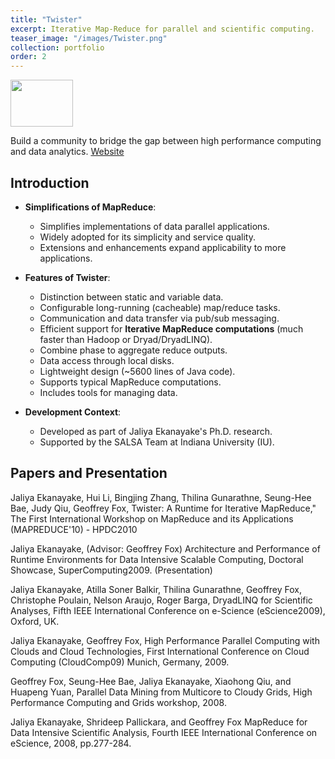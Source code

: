 ```yaml
---
title: "Twister"
excerpt: Iterative Map-Reduce for parallel and scientific computing.
teaser_image: "/images/Twister.png"
collection: portfolio
order: 2
---
```


<img src='/images/twisterimage1.png' width='100' height='75'>

Build a community to bridge the gap between high performance computing and data analytics.
[Website](https://twister2.org/)
## Introduction
- **Simplifications of MapReduce**:
  - Simplifies implementations of data parallel applications.
  - Widely adopted for its simplicity and service quality.
  - Extensions and enhancements expand applicability to more applications.

- **Features of Twister**:
  - Distinction between static and variable data.
  - Configurable long-running (cacheable) map/reduce tasks.
  - Communication and data transfer via pub/sub messaging.
  - Efficient support for **Iterative MapReduce computations** (much faster than Hadoop or Dryad/DryadLINQ).
  - Combine phase to aggregate reduce outputs.
  - Data access through local disks.
  - Lightweight design (~5600 lines of Java code).
  - Supports typical MapReduce computations.
  - Includes tools for managing data.

- **Development Context**:
  - Developed as part of Jaliya Ekanayake's Ph.D. research.
  - Supported by the SALSA Team at Indiana University (IU).

## Papers and Presentation
Jaliya Ekanayake, Hui Li, Bingjing Zhang, Thilina Gunarathne, Seung-Hee Bae, Judy Qiu, Geoffrey Fox, Twister: A Runtime for Iterative MapReduce," The First International Workshop on MapReduce and its Applications (MAPREDUCE'10) - HPDC2010

 

Jaliya Ekanayake, (Advisor: Geoffrey Fox) Architecture and Performance of Runtime Environments for Data Intensive Scalable Computing, Doctoral Showcase, SuperComputing2009. (Presentation)

 

Jaliya Ekanayake, Atilla Soner Balkir, Thilina Gunarathne, Geoffrey Fox, Christophe Poulain, Nelson Araujo, Roger Barga, DryadLINQ for Scientific Analyses, Fifth IEEE International Conference on e-Science (eScience2009), Oxford, UK.

 

Jaliya Ekanayake, Geoffrey Fox, High Performance Parallel Computing with Clouds and Cloud Technologies, First International Conference on Cloud Computing (CloudComp09) Munich, Germany, 2009.

 

Geoffrey Fox, Seung-Hee Bae, Jaliya Ekanayake, Xiaohong Qiu, and Huapeng Yuan, Parallel Data Mining from Multicore to Cloudy Grids, High Performance Computing and Grids workshop, 2008.

 

Jaliya Ekanayake, Shrideep Pallickara, and Geoffrey Fox MapReduce for Data Intensive Scientific Analysis, Fourth IEEE International Conference on eScience, 2008, pp.277-284.